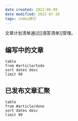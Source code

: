 ```yaml
---
date created: 2022-06-09
date modified: 2022-07-20
tags: index索引
---
```


文章计划清单通过[[滴答清单]]管理。

## 编写中的文章

```dataview
table 
from #article/todo 
sort dates desc
limit 99
```
 

## 已发布文章汇聚

```dataview
table 
from #article/done
sort dates desc
limit 99
```